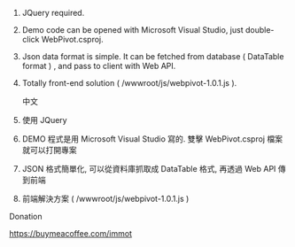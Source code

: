 1. JQuery required.
2. Demo code can be opened with Microsoft Visual Studio, just double-click WebPivot.csproj.
3. Json data format is simple. It can be fetched from database ( DataTable format ) , and pass to client with Web API.
4. Totally front-end solution ( /wwwroot/js/webpivot-1.0.1.js ).

   中文
   
1. 使用 JQuery
2. DEMO 程式是用 Microsoft Visual Studio 寫的. 雙擊 WebPivot.csproj 檔案就可以打開專案
3. JSON 格式簡單化, 可以從資料庫抓取成 DataTable 格式, 再透過 Web API 傳到前端
4. 前端解決方案 ( /wwwroot/js/webpivot-1.0.1.js )

Donation

https://buymeacoffee.com/immot
